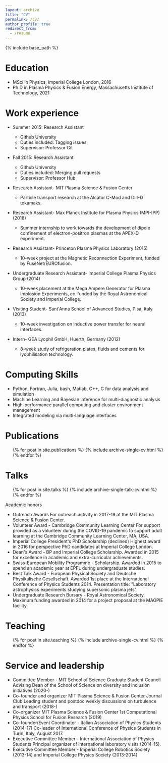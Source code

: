 ```yaml
---
layout: archive
title: "CV"
permalink: /cv/
author_profile: true
redirect_from:
  - /resume
---
```


{% include base_path %}

Education
======
* MSci in Physics, Imperial College London, 2016
* Ph.D in Plasma Physics & Fusion Energy, Massachusetts Institute of Technology, 2021

Work experience
======
* Summer 2015: Research Assistant
  * Github University
  * Duties included: Tagging issues
  * Supervisor: Professor Git

* Fall 2015: Research Assistant
  * Github University
  * Duties included: Merging pull requests
  * Supervisor: Professor Hub
  
* Research Assistant- MIT Plasma Science & Fusion Center
  * Particle transport research at the Alcator C-Mod and DIII-D tokamaks.

* Research Assistant- Max Planck Institute for Plasma Physics (MPI-IPP) (2018)
  * Summer internship to work towards the development of dipole confinement of electron-positron plasmas at the APEX-D experiment.
  
* Research Assistant- Princeton Plasma Physics Laboratory (2015)
  * 10-week project at the Magnetic Reconnection Experiment, funded by FuseNet/EUROfusion.
 
* Undergraduate Research Assistant- Imperial College Plasma Physics Group (2014)
  * 10-week placement at the Mega Ampere Generator for Plasma Implosion Experiments, co-funded by the Royal Astronomical Society and Imperial College.

* Visiting Student- Sant'Anna School of Advanced Studies, Pisa, Italy (2013)
  * 10-week investigation on inductive power transfer for neural interfaces.

* Intern- GEA Lyophil GmbH, Huerth, Germany (2012)
  * 8-week study of refrigeration plates, fluids and cements for lyophilisation technology.  


Computing Skills
======
* Python, Fortran, Julia, bash, Matlab, C++, C for data analysis and simulation
* Machine Learning and Bayesian inference for multi-diagnostic analysis
* High-performance parallel computing and cluster environment management
* Integrated modeling via multi-language interfaces


Publications
======
  <ul>{% for post in site.publications %}
    {% include archive-single-cv.html %}
  {% endfor %}</ul>
  
Talks
======
  <ul>{% for post in site.talks %}
    {% include archive-single-talk-cv.html %}
  {% endfor %}</ul>
  
Academic honors
* Outreach Awards
  For outreach activity in 2017-19 at the MIT Plasma Science & Fusion Center.
* Volunteer Award - Cambridge Community Learning Center
  For support provided as a volunteer during the COVID-19 pandemic to support adult learning at the Cambridge Community Learning Center, MA, USA.
* Imperial College President's PhD Scholarship (declined)
  Highest award in 2016 for perspective PhD candidates at Imperial College London.
* Dean's Award - BP and Imperial College Scholarship.
  Awarded in 2015 for excellence in academic and extra-curricular achievements.
* Swiss-European Mobility Programme - Scholarship.
  Awarded in 2015 to spend an academic year at EPFL during undergraduate studies.
* Best Talk Award - European Physical Society and Deutsche Physikalische Gesellschaft.
  Awarded 1st place at the International Conference of Physics Students 2014. Presentation title: "Laboratory astrophysics experiments studying supersonic plasma jets".
* Undergraduate Research Bursary - Royal Astronomical Society.
  Maximum funding awarded in 2014 for a project proposal at the MAGPIE facility.

Teaching
======
  <ul>{% for post in site.teaching %}
    {% include archive-single-cv.html %}
  {% endfor %}</ul>
  
Service and leadership
======
* Committee Member - MIT School of Science Graduate Student Council
  Advising Dean of the School of Science on diversity and inclusion initiatives (2020-)
* Co-founder and organizer MIT Plasma Science & Fusion Center Journal Club
  Leading student and postdoc weekly discussions on turbulence and transport (2018-)
* Co-organizer MIT Plasma Science & Fusion Center
  1st Computational Physics School for Fusion Research (2019)
* Co-founder/Event Coordinator - Italian Association of Physics Students (2014-17)
  Co-leader of International Conference of Physics Students in Turin, Italy, August 2017.
* Executive Committee Member - International Association of Physics Students
  Principal organizer of international laboratory visits (2014-15).
* Executive Committee Member - Imperial College Robotics Society (2013-14) and Imperial College Physics Society (2013-2014)
